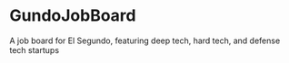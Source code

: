 # GundoJobBoard
A job board for El Segundo, featuring deep tech, hard tech, and defense tech startups
